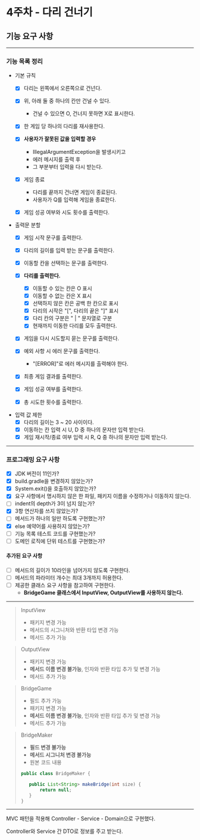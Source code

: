 # 4주차 - 다리 건너기

## 기능 요구 사항

---
### 기능 목록 정리
- 기본 규칙
  - [x] 다리는 왼쪽에서 오른쪽으로 건넌다.
  - [x] 위, 아래 둘 중 하나의 칸만 건널 수 있다.
    - 건널 수 있으면 O, 건너지 못하면 X로 표시한다.
  - [x] 한 게임 당 하나의 다리를 재사용한다.
  - [x] **사용자가 잘못된 값을 입력할 경우**
    - IllegalArgumentException을 발생시키고
    - 에러 메시지를 출력 후
    - 그 부분부터 입력을 다시 받는다.
  - [x] 게임 종료
    - 다리를 끝까지 건너면 게임이 종료된다.
    - 사용자가 Q를 입력해 게임을 종료한다.
  - [x] 게임 성공 여부와 시도 횟수를 출력한다.


- 출력문 분할
  - [x] 게임 시작 문구를 출력한다.
  - [x] 다리의 길이를 입력 받는 문구를 출력한다.
  - [x] 이동할 칸을 선택하는 문구를 출력한다.
  - [x] **다리를 출력한다.**
    - [x] 이동할 수 있는 칸은 O 표시
    - [x] 이동할 수 없는 칸은 X 표시
    - [x] 선택하지 않은 칸은 공백 한 칸으로 표시
    - [x] 다리의 시작은 "[", 다리의 끝은 "]" 표시
    - [x] 다리 칸의 구분은 " | " 문자열로 구분
    - [x] 현재까지 이동한 다리를 모두 출력한다.
  - [x] 게임을 다시 시도할지 묻는 문구를 출력한다.
  - [x] 예외 사항 시 에러 문구를 출력한다.
    - "[ERROR]"로 에러 메시지를 출력해야 한다.
  - [x] 최종 게임 결과를 출력한다.
  - [x] 게임 성공 여부를 출력한다.
  - [x] 총 시도한 횟수를 출력한다.


- 입력 값 제한
    - [x] 다리의 길이는 3 ~ 20 사이이다.
    - [x] 이동하는 칸 입력 시 U, D 중 하나의 문자만 입력 받는다.
    - [x] 게임 재시작/종료 여부 입력 시 R, Q 중 하나의 문자만 입력 받는다.

---
### 프로그래밍 요구 사항
- [x] JDK 버전이 11인가?
- [x] build.gradle을 변경하지 않았는가?
- [x] System.exit()을 호출하지 않았는가?
- [x] 요구 사항에서 명시하지 않은 한 파일, 패키지 이름을 수정하거나 이동하지 않는다.
- [ ] indent의 depth가 3이 넘지 않는가?
- [x] 3항 연산자를 쓰지 않았는가?
- [ ] 메서드가 하나의 일만 하도록 구현했는가?
- [x] else 예약어를 사용하지 않았는가?
- [ ] 기능 목록 테스트 코드를 구현했는가?
- [ ] 도메인 로직에 단위 테스트를 구현했는가?

#### 추가된 요구 사항
- [ ] 메서드의 길이가 10라인을 넘어가지 않도록 구현한다.
- [ ] 메서드의 파라미터 개수는 최대 3개까지 허용한다.
- [ ] 제공한 클래스 요구 사항을 참고하여 구현한다.
  - **BridgeGame 클래스에서 InputView, OutputView를 사용하지 않는다.**

---
> InputView
> - 패키지 변경 가능
> - 메서드의 시그니처와 반환 타입 변경 가능
> - 메서드 추가 가능

> OutputView
> - 패키지 변경 가능
> - **메서드 이름 변경 불가능**, 인자와 반환 타입 추가 및 변경 가능
> - 메서드 추가 가능

> BridgeGame
> - 필드 추가 가능
> - 패키지 변경 가능
> - **메서드 이름 변경 불가능**, 인자와 반환 타입 추가 및 변경 가능
> - 메서드 추가 가능

> BridgeMaker 
> - **필드 변경 불가능**
> - **메서드 시그니처 변경 불가능**
> - 원본 코드 내용
> ``` java
> public class BridgeMaker {
>
>    public List<String> makeBridge(int size) {
>        return null;
>    }
> }
> ```


---
MVC 패턴을 적용해 Controller - Service - Domain으로 구현했다.

Controller와 Service 간 DTO로 정보를 주고 받는다.